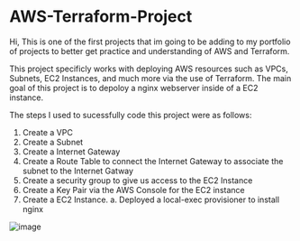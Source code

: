 # AWS-Terraform-Project

Hi, This is one of the first projects that im going to be adding to my portfolio of projects to better get practice and understanding of AWS and Terraform. 

This project specificly works with deploying AWS resources such as VPCs, Subnets, EC2 Instances, and much more via the use of Terraform. The main goal of this project is to depoloy a nginx webserver inside of a EC2 instance. 

The steps I used to sucessfully code this project were as follows:
  1) Create a VPC 
  2) Create a Subnet 
  3) Create a Internet Gateway 
  4) Create a Route Table to connect the Internet Gateway to associate the subnet to the Internet Gatway 
  5) Create a security group to give us access to the EC2 Instance
  6) Create a Key Pair via the AWS Console for the EC2 instance
  7) Create a EC2 Instance.
      a. Deployed a local-exec provisioner to install nginx

![image](https://user-images.githubusercontent.com/120689107/221710280-e17c507d-6418-4337-b742-77a6272f6387.png)

